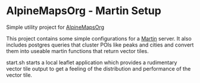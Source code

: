 # AlpineMapsOrg - Martin Setup

Simple utility project for [AlpineMapsOrg](https://github.com/AlpineMapsOrg/renderer)

This project contains some simple configurations for a [Martin](https://github.com/maplibre/martin) server. 
It also includes postgres queries that cluster POIs like peaks and cities and convert them into useable martin functions that return vector tiles.

start.sh starts a local leaflet application which provides a rudimentary vector tile output to get a feeling of the distribution and performance of the vector tile.
